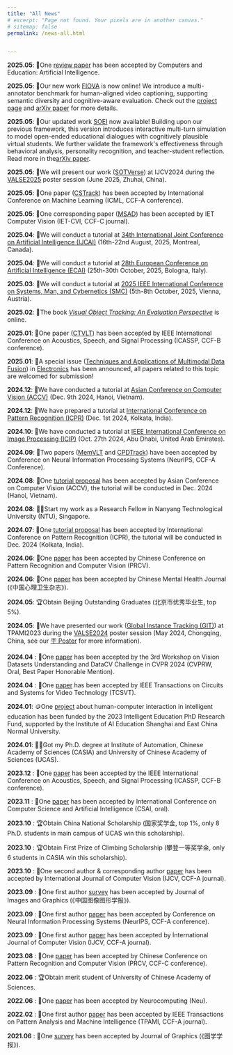 ```yaml
---
title: "All News"
# excerpt: "Page not found. Your pixels are in another canvas."
# sitemap: false
permalink: /news-all.html


---
```


**2025.05**: 📝One [review paper](https://huuuuusy.github.io/#CEAI-adaptive) has been accepted by Computers and Education: Artificial Intelligence. 

**2025.05**: 📣Our new work [FIOVA](https://huuuuusy.github.io/#FIOVA) is now online! We introduce a multi-annotator benchmark for human-aligned video captioning, supporting semantic diversity and cognitive-aware evaluation. Check out the [project page](https://huuuuusy.github.io/fiova/) and [arXiv paper](https://arxiv.org/pdf/2410.15270) for more details.

**2025.05**: 📣Our updated work [SOEI](https://huuuuusy.github.io/#SOEI) now available! Building upon our previous framework, this version introduces interactive multi-turn simulation to model open-ended educational dialogues with cognitively plausible virtual students. We further validate the framework's effectiveness through behavioral analysis, personality recognition, and teacher-student reflection. Read more in the[arXiv paper](https://arxiv.org/pdf/2410.15701).

**2025.05**: 📣We will present our work ([SOTVerse](https://huuuuusy.github.io/#SOTVerse)) at IJCV2024 during the [VALSE2025](https://valser.org/2025/) poster session (June 2025, Zhuhai, China).

**2025.05**: 📝One paper ([CSTrack](https://huuuuusy.github.io/#CSTrack)) has been accepted by International Conference on Machine Learning (ICML, CCF-A conference). 

<!-- **2025.05**: 📝One corresponding paper ([DARTer](https://huuuuusy.github.io/#DARTer)) has been accepted by International Conference on Multimedia Retrieval (ICMR, CCF-B conference). -->

**2025.05**: 📝One corresponding paper ([MSAD](https://huuuuusy.github.io/#MSAD)) has been accepted by IET Computer Vision (IET-CVI, CCF-C journal).

**2025.04**: 📣We will conduct a tutorial at [34th International Joint Conference on Artificial Intelligence (IJCAI)](https://2025.ijcai.org/) (16th-22nd August, 2025, Montreal, Canada).

**2025.04**: 📣We will conduct a tutorial at [28th European Conference on Artificial Intelligence (ECAI)](https://ecai2025.org/) (25th-30th October, 2025, Bologna, Italy).


**2025.03**: 📣We will conduct a tutorial at [2025 IEEE International Conference on Systems, Man, and Cybernetics (SMC)](https://www.ieeesmc2025.org/) (5th-8th October, 2025, Vienna, Austria).


**2025.02**: 📖The book [*Visual Object Tracking: An Evaluation Perspective*](https://link.springer.com/book/9789819645572) is online.

**2025.01**: 📝One paper ([CTVLT](https://huuuuusy.github.io/#ICASSP25)) has been accepted by IEEE International Conference on Acoustics, Speech, and Signal Processing (ICASSP, CCF-B conference). 

**2025.01**: 📣A special issue ([Techniques and Applications of Multimodal Data Fusion](https://www.mdpi.com/journal/electronics/special_issues/QVWA4F5H4E)) in [Electronics](https://www.mdpi.com/journal/electronics) has been announced, all papers related to this topic are welcomed for submission!

**2024.12**: 📣We have conducted a tutorial at [Asian Conference on Computer Vision (ACCV)](https://accv2024.org/) (Dec. 9th 2024, Hanoi, Vietnam). 

**2024.12**: 📣We have prepared a tutorial at [International Conference on Pattern Recognition (ICPR)](https://icpr2024.org/) (Dec. 1st 2024, Kolkata, India). 

**2024.10**: 📣We have conducted a tutorial at [IEEE International Conference on Image Processing (ICIP)](https://2024.ieeeicip.org/) (Oct. 27th 2024, Abu Dhabi, United Arab Emirates).

**2024.09**: 📝Two papers ([MemVLT](https://huuuuusy.github.io/#MemVLT) and [CPDTrack](https://huuuuusy.github.io/#CPDTrack)) have been accepted by Conference on Neural Information Processing Systems (NeurIPS, CCF-A Conference).

**2024.08**: 📣One [tutorial proposal](https://accv2024.org/) has been accepted by Asian Conference on Computer Vision (ACCV), the tutorial will be conducted in Dec. 2024 (Hanoi, Vietnam).

**2024.08**: 👩‍💻Start my work as a Research Fellow in Nanyang Technological University (NTU), Singapore.

**2024.07**: 📣One [tutorial proposal](https://icpr2024.org/tutorials.html) has been accepted by International Conference on Pattern Recognition (ICPR), the tutorial will be conducted in Dec. 2024 (Kolkata, India).

**2024.06**: 📝One [paper](https://huuuuusy.github.io/#VSLLM) has been accepted by Chinese Conference on Pattern Recognition and Computer Vision (PRCV).

**2024.06**: 📝One [paper](https://huuuuusy.github.io/#IGBA) has been accepted by Chinese Mental Health Journal (《中国心理卫生杂志》). 

**2024.05**: 🏆Obtain Beijing Outstanding Graduates (北京市优秀毕业生, top 5%).

<!-- **2024.05**: 📖Invited by Springer, I will complete a book in Dec. 2024 with [Prof. Xin Zhao](https://www.xinzhaoai.com/) and [Prof. Xucheng Yin](https://scce.ustb.edu.cn/shiziduiwu/jiaoshixinxi/2018-04-12/62.html) (title: *Visual Object Tracking - An Evaluation Perspective*). -->

**2024.05**: 📣We have presented our work ([Global Instance Tracking (GIT)](https://huuuuusy.github.io/#GIT)) at TPAMI2023 during the [VALSE2024](http://www.valser.org/2024/#/) poster session (May 2024, Chongqing, China, see our [🪧 Poster](https://huuuuusy.github.io/files/VALSE24Poster-364.pdf) for more information).

**2024.04** : 📝One [paper](https://huuuuusy.github.io/#DTLLM) has been accepted by the 3rd Workshop on Vision Datasets Understanding and DataCV Challenge in CVPR 2024 (CVPRW, Oral, Best Paper Honorable Mention).

**2024.04** : 📝One [paper](https://huuuuusy.github.io/#AWCV) has been accepted by IEEE Transactions on Circuits and Systems for Video Technology (TCSVT).

**2024.01**: 🪙One [project](https://huuuuusy.github.io/#IEPRF23) about human-computer interaction in intelligent education has been funded by the 2023 Intelligent Education PhD Research Fund, supported by the Institute of AI Education Shanghai and East China Normal University.

**2024.01**: 👩‍🎓Got my Ph.D. degree at Institute of Automation, Chinese Academy of Sciences (CASIA) and University of Chinese Academy of Sciences (UCAS).

**2023.12** : 📝One [paper](https://huuuuusy.github.io/#ICASSP24) has been accepted by the IEEE International Conference on Acoustics, Speech, and Signal Processing (ICASSP, CCF-B conference).

<!-- * **2023.11** : 👩‍🎓Passed the doctoral thesis defense with unanimous distinction. -->

**2023.11** : 📝One [paper](https://huuuuusy.github.io/#CSAI23) has been accepted by International Conference on Computer Science and Artificial Intelligence (CSAI, oral).

**2023.10** : 🏆Obtain China National Scholarship (国家奖学金, top 1%, only 8 Ph.D. students in main campus of UCAS win this scholarship).

**2023.10** : 🏆Obtain First Prize of Climbing Scholarship (攀登一等奖学金, only 6 students in CASIA win this scholarship).

**2023.10** : 📝One second author & corresponding author [paper](https://huuuuusy.github.io/#BioDrone) has been accepted by International Journal of Computer Vision (IJCV, CCF-A journal).

**2023.09** : 📝One first author [survey](https://huuuuusy.github.io/#JIG-survey) has been accepted by Journal of Images and Graphics (《中国图像图形学报》). 

**2023.09** : 📝One first author [paper](https://huuuuusy.github.io/#MGIT) has been accepted by Conference on Neural Information Processing Systems (NeurIPS, CCF-A conference).

**2023.09** : 📝One first author [paper](https://huuuuusy.github.io/#SOTVerse) has been accepted by International Journal of Computer Vision (IJCV, CCF-A journal). 

**2023.08** : 📝One [paper](https://huuuuusy.github.io/#PRCV23) has been accepted by Chinese Conference on Pattern Recognition and Computer Vision (PRCV, CCF-C conference).

**2022.06** : 🏆Obtain merit student of University of Chinese Academy of Sciences.

**2022.06** : 📝One [paper](https://huuuuusy.github.io/#Neu22) has been accepted by Neurocomputing (Neu). 

**2022.02** : 📝One first author [paper](https://huuuuusy.github.io/#GIT) has been accepted by IEEE Transactions on Pattern Analysis and Machine Intelligence (TPAMI, CCF-A journal). 

**2021.06** : 📝One [survey](https://huuuuusy.github.io/#VTT) has been accepted by Journal of Graphics (《图学学报》). 

<!-- * **2024.04**: 📣I intend to continuously update my learning notes of cognitive neuroscience in computer vision on [Zhihu](https://www.zhihu.com/column/c_1759735332218912768), and the textbook I have chosen is "[Understanding Vision: Theory, Models, and Data](https://academic.oup.com/book/8719)" by [Prof. Zhaoping Li](https://www.lizhaoping.org/Home.html).  I encourage interested researchers to join the discussion. -->

<script type="text/javascript">
  var GOOG_FIXURL_LANG = 'en';
  var GOOG_FIXURL_SITE = '{{ site.url }}'
</script>
<script type="text/javascript"
  src="//linkhelp.clients.google.com/tbproxy/lh/wm/fixurl.js">
</script>
